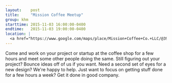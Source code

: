 ```yaml
---
layout:    post
title:     "Mission Coffee Meetup"
group: khm
starttime: 2015-11-03 16:00:00-0400
endtime:   2015-11-03 19:00:00-0400
location: |
  <a href="https://www.google.com/maps/place/Mission+Coffee+Co.+LLC/@39.9805566,-83.0046931,19.5z/data=!4m2!3m1!1s0x0000000000000000:0x0c6fccff56e2d8df!6m1!1e1" target="_blank">Mission Coffee, 11 Price Ave, Columbus, OH 43201</a>
---
```


Come and work on your project or startup at the coffee shop for a few hours and meet some other people doing the same.  Still figuring out your project?  Bounce ideas off of us if you want.  Need a second set of eyes for a new design?  We're happy to help.  Just want to focus on getting stuff done for a few hours a week?  Get it done in good company.
